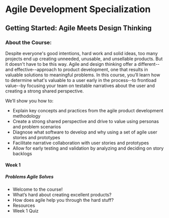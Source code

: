 # Agile Development Specialization
## Getting Started: Agile Meets Design Thinking
### About the Course:
Despite everyone's good intentions, hard work and solid ideas, too many projects end up creating unneeded, unusable, and unsellable products. But it doesn't have to be this way. Agile and design thinking offer a different--and effective--approach to product development, one that results in valuable solutions to meaningful problems. In this course, you’ll learn how to determine what's valuable to a user early in the process--to frontload value--by focusing your team on testable narratives about the user and creating a strong shared perspective.

We’ll show you how to:
- Explain key concepts and practices from the agile product development methodology
- Create a strong shared perspective and drive to value using personas and problem scenarios
- Diagnose what software to develop and why using a set of agile user stories and prototypes
- Facilitate narrative collaboration with user stories and prototypes
- Allow for early testing and validation by analyzing and deciding on story backlogs

#### Week 1
##### Problems Agile Solves
- Welcome to the course!
- What’s hard about creating excellent products?
- How does agile help you through the hard stuff?
- Resources
- Week 1 Quiz
